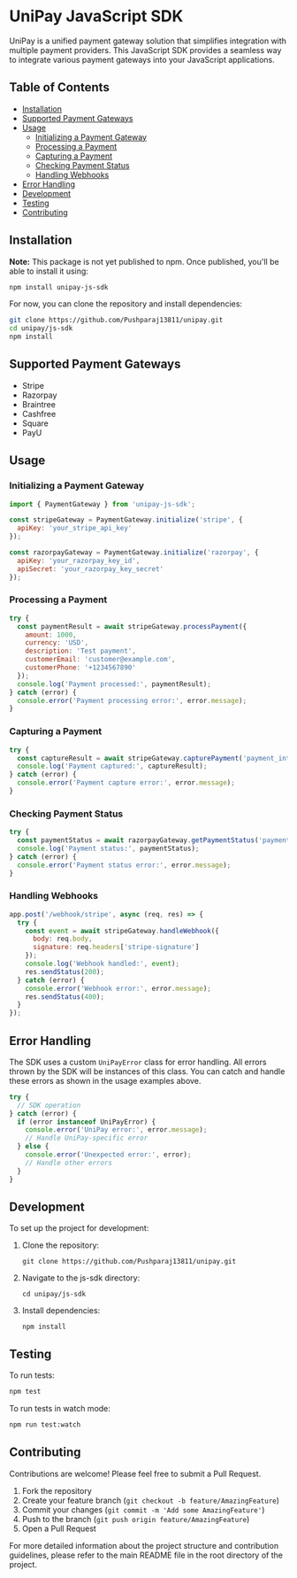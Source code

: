 # UniPay JavaScript SDK

UniPay is a unified payment gateway solution that simplifies integration with multiple payment providers. This JavaScript SDK provides a seamless way to integrate various payment gateways into your JavaScript applications.

## Table of Contents

- [Installation](#installation)
- [Supported Payment Gateways](#supported-payment-gateways)
- [Usage](#usage)
  - [Initializing a Payment Gateway](#initializing-a-payment-gateway)
  - [Processing a Payment](#processing-a-payment)
  - [Capturing a Payment](#capturing-a-payment)
  - [Checking Payment Status](#checking-payment-status)
  - [Handling Webhooks](#handling-webhooks)
- [Error Handling](#error-handling)
- [Development](#development)
- [Testing](#testing)
- [Contributing](#contributing)

## Installation

**Note:** This package is not yet published to npm. Once published, you'll be able to install it using:

```bash
npm install unipay-js-sdk
```

For now, you can clone the repository and install dependencies:

```bash
git clone https://github.com/Pushparaj13811/unipay.git
cd unipay/js-sdk
npm install
```

## Supported Payment Gateways

- Stripe
- Razorpay
- Braintree
- Cashfree
- Square
- PayU

## Usage

### Initializing a Payment Gateway

```javascript
import { PaymentGateway } from 'unipay-js-sdk';

const stripeGateway = PaymentGateway.initialize('stripe', {
  apiKey: 'your_stripe_api_key'
});

const razorpayGateway = PaymentGateway.initialize('razorpay', {
  apiKey: 'your_razorpay_key_id',
  apiSecret: 'your_razorpay_key_secret'
});
```

### Processing a Payment

```javascript
try {
  const paymentResult = await stripeGateway.processPayment({
    amount: 1000,
    currency: 'USD',
    description: 'Test payment',
    customerEmail: 'customer@example.com',
    customerPhone: '+1234567890'
  });
  console.log('Payment processed:', paymentResult);
} catch (error) {
  console.error('Payment processing error:', error.message);
}
```

### Capturing a Payment

```javascript
try {
  const captureResult = await stripeGateway.capturePayment('payment_intent_id');
  console.log('Payment captured:', captureResult);
} catch (error) {
  console.error('Payment capture error:', error.message);
}
```

### Checking Payment Status

```javascript
try {
  const paymentStatus = await razorpayGateway.getPaymentStatus('payment_id');
  console.log('Payment status:', paymentStatus);
} catch (error) {
  console.error('Payment status error:', error.message);
}
```

### Handling Webhooks

```javascript
app.post('/webhook/stripe', async (req, res) => {
  try {
    const event = await stripeGateway.handleWebhook({
      body: req.body,
      signature: req.headers['stripe-signature']
    });
    console.log('Webhook handled:', event);
    res.sendStatus(200);
  } catch (error) {
    console.error('Webhook error:', error.message);
    res.sendStatus(400);
  }
});
```

## Error Handling

The SDK uses a custom `UniPayError` class for error handling. All errors thrown by the SDK will be instances of this class. You can catch and handle these errors as shown in the usage examples above.

```javascript
try {
  // SDK operation
} catch (error) {
  if (error instanceof UniPayError) {
    console.error('UniPay error:', error.message);
    // Handle UniPay-specific error
  } else {
    console.error('Unexpected error:', error);
    // Handle other errors
  }
}
```

## Development

To set up the project for development:

1. Clone the repository:
   ```
   git clone https://github.com/Pushparaj13811/unipay.git
   ```

2. Navigate to the js-sdk directory:
   ```
   cd unipay/js-sdk
   ```

3. Install dependencies:
   ```
   npm install
   ```

## Testing

To run tests:

```bash
npm test
```

To run tests in watch mode:

```bash
npm run test:watch
```

## Contributing

Contributions are welcome! Please feel free to submit a Pull Request.

1. Fork the repository
2. Create your feature branch (`git checkout -b feature/AmazingFeature`)
3. Commit your changes (`git commit -m 'Add some AmazingFeature'`)
4. Push to the branch (`git push origin feature/AmazingFeature`)
5. Open a Pull Request

For more detailed information about the project structure and contribution guidelines, please refer to the main README file in the root directory of the project.

